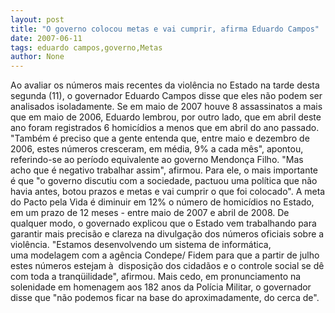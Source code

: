 ```yaml
---
layout: post
title: "O governo colocou metas e vai cumprir, afirma Eduardo Campos"
date: 2007-06-11
tags: eduardo campos,governo,Metas
author: None
---
```

Ao avaliar os n&uacute;meros mais recentes da viol&ecirc;ncia no Estado&nbsp;na tarde desta segunda (11), o governador Eduardo Campos&nbsp;disse que eles n&atilde;o podem ser analisados isoladamente.
Se em maio de 2007 houve 8 assassinatos a mais que em maio&nbsp;de 2006, Eduardo lembrou, por outro lado, que em abril&nbsp;deste ano foram registrados 6 homic&iacute;dios a menos que em abril do ano passado.
&quot;Tamb&eacute;m &eacute; preciso que a gente entenda que, entre maio e&nbsp;dezembro de 2006, estes n&uacute;meros cresceram, em m&eacute;dia, 9% a&nbsp;cada m&ecirc;s&quot;, apontou, referindo-se ao per&iacute;odo equivalente ao&nbsp;governo Mendon&ccedil;a Filho.
&quot;Mas acho que &eacute; negativo trabalhar assim&quot;, afirmou. Para&nbsp;ele, o mais importante &eacute; que &quot;o governo discutiu com a&nbsp;sociedade, pactuou uma pol&iacute;tica que n&atilde;o havia antes, botou prazos e metas e vai cumprir o que foi colocado&quot;.
A meta do Pacto pela Vida &eacute; diminuir em 12% o n&uacute;mero de&nbsp;homic&iacute;dios no Estado, em um prazo de 12 meses - entre maio&nbsp;de 2007 e abril de 2008.
De qualquer modo, o governado explicou que o Estado vem&nbsp;trabalhando para garantir mais precis&atilde;o e clareza na&nbsp;divulga&ccedil;&atilde;o dos n&uacute;meros oficiais sobre a viol&ecirc;ncia. 
&quot;Estamos desenvolvendo um sistema de inform&aacute;tica, uma&nbsp;modelagem com a ag&ecirc;ncia Condepe/ Fidem para que a partir&nbsp;de julho estes n&uacute;meros estejam &agrave;&nbsp; disposi&ccedil;&atilde;o dos cidad&atilde;os&nbsp;e o controle social se d&ecirc; com toda a tranq&uuml;ilidade&quot;,&nbsp;afirmou.
Mais cedo, em pronunciamento na solenidade em homenagem&nbsp;aos 182 anos da Pol&iacute;cia Militar, o governador disse que&nbsp;&quot;n&atilde;o podemos ficar na base do aproximadamente, do cerca&nbsp;de&quot;. 